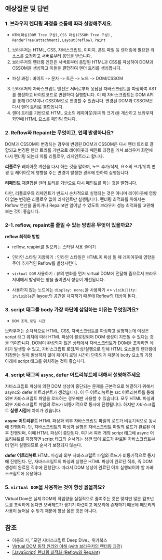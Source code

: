 ## 예상질문 및 답변

### 1. 브라우저 렌더링 과정을 흐름에 따라 설명해주세요.

- `HTML파싱(DOM Tree 구성)`, `CSS 파싱(CSSOM Tree 구성)` , `RenderTree(attachment)`, `Layout(reflow)`, `Paint`

1. 브라우저는 HTML, CSS, 자바스크립트, 이미지, 폰트 파일 등 렌더링에 필요한 리소스를 요청하고 서버로부터 응답을 받습니다.
2. 브라우저의 렌더링 엔진은 서버로부터 응답된 HTML과 CSS를 파싱하여 DOM과 CSSOM을 생성하고 이들을 결합하여 렌더 트리를 생성합니다.

- 파싱 과정 : 바이트 -> 문자 -> 토큰 -> 노드 -> DOM/CSSOM

3. 브라우저의 자바스크립트 엔진은 서버로부터 응답된 자바스크립트를 파싱하여 AST를 생성하고 바이트코드로 변환하여 실행합니다. 이 때 자바스크립트는 DOM API를 통해 DOM이나 CSSOM으로 변경할 수 있습니다. 변경된 DOM과 CSSOM은 다시 렌더 트리로 결합됩니다.
4. 렌더 트리를 기반으로 HTML 요소의 레이아웃(위치와 크기)을 계산하고 브라우저 화면에 HTML 요소를 페인팅 합니다.

### 2. Reflow와 Repaint는 무엇이고, 언제 발생하나요?

DOM과 CSSOM이 변경되는 경우에 변경된 DOM과 CSSOM은 다시 렌더 트리로 결합되고 변경된 렌더 트리를 기반으로 레이아웃과 페인트 과정을 거쳐 브라우저 화면에 다시 렌더링 되는데 이를 리플로우, 리페인트라고 합니다.

**리플로우**
레이아웃 계산을 다시 하는 것을 말하며, 노드 추가/삭제, 요소의 크기/위치 변경 등 레이아웃에 영향을 주는 변경이 발생한 경우에 한하여 실행됩니다.

**리페인트**
재결합된 렌더 트리를 기반으로 다시 페인트를 하는 것을 말합니다.

다만, 리플로우와 리페인트가 반드시 순차적으로 실행되는 것은 아니며 레이아웃에 영향이 없는 변경은 리플로우 없이 리페인트만 실행됩니다. 렌더링 최적화를 위해서는 Reflow 연산을 줄이거나 Repaint만 일어날 수 있도록 브라우저 성능 최적화를 고민해보는 것이 좋습니다.

### 2-1. reflow, repaint를 줄일 수 있는 방법은 무엇이 있을까요?

**reflow 최적화 방법**

- reflow, reapint를 일으키는 스타일 사용 줄이기
- 인라인 스타일 지양하기 : 인라인 스타일은 HTML이 파싱 될 때 레이아웃에 영향을 주어 추가적인 Reflow를 발생시킨다.
- `virtual DOM` 사용하기 : 뷰의 변화를 먼저 virtual DOM에 전달해 줌으로서 브라우저내에서 발생하는 양을 줄이면서 성능이 개선됩니다.

- 사용하지 않는 노드에는 `display: none;`을 사용하기 => `visibility: invisible`은 layout의 공간을 차지하기 때문에 Reflow의 대상이 된다.

### 3. script 태그를 body 가장 하단에 삽입하는 이유는 무엇일까요?

- `DOM 조작`, `로딩 시간`

브라우저는 순차적으로 HTML, CSS, 자바스크립트를 파싱하고 실행하는데 이것은 script 태그 위치에 따라 HTML 파싱이 블로킹되어 DOM 생성이 지연될 수 있다는 것을 의미합니다. DOM이 완성되지 않은 상태에서 자바스크립트가 DOM을 조작하면 에러가 발생할 수 있고, 자바스크립트 로딩/파싱/실행으로 인해 HTML 요소들의 렌더링에 지장받는 일이 발생하지 않아 페이지 로딩 시간이 단축되기 때문에 body 요소의 가장 아래에 script 태그를 위치하는 것이 좋습니다.

### 4. script 태그의 `async`, `defer` 어트리뷰트에 대해서 설명해주세요

자바스크립트 파싱에 의한 DOM 생성이 중단되는 문제를 근본적으로 해결하기 위해서 async와 defer 어트리뷰트가 생겼습니다. 이 두 어트리뷰트는 src 어트리뷰트를 통해 외부 자바스크립트 파일을 로드하는 경우에만 사용할 수 있습니다. 모두 HTML 파싱과 외부 자바스크립트 파일의 로드가 비동기적으로 동시에 진행됩니다. 하지만 자바스크립트 **실행 시점**에 차이가 있습니다.

**async 어트리뷰트**
HTML 파싱과 외부 자바스크립트 파일의 로드가 비동기적으로 동시에 진행된다. 단, 자바스크립트의 파싱과 실행은 자바스크립트 파일의 로드가 완료된 이후 진행되며, 이때 HTML 파싱이 중단된다. 여기서 여러 개의 script 태그에 async 어트리뷰트를 지정하면 script 태그의 순서와는 상관 없이 로드가 완료된 자바스크립트부터 먼저 실행되므로 순서가 보장되지 않는다.

**defer 어트리뷰트**
HTML 파싱과 외부 자바스크립트 파일의 로드가 비동기적으로 동시에 진행된다. 단, 자바스크립트의 파싱과 실행은 HTML 파싱이 완료된 직후, 즉 DOM 생성이 완료된 직후에 진행된다. 따라서 DOM 생성이 완료된 이후 실행되어야 할 자바스크립트에 유용하다.

### 5. `virtual DOM`을 사용하는 것이 항상 옳을까요?

Virtual Dom은 실제 DOM의 작업량을 실질적으로 줄여주는 것은 맞지만 많은 컴포넌트를 조작하게 된다면 오버헤드가 생기기 마련이고 메모리에 존재하기 때문에 메모리의 사용이 늘어날 수 밖기 때문에 항상 옳은 것은 아니다.

## 참조

- 이웅모 저, ⌜모던 자바스크립트 Deep Dive⌟, 위키북스
- [Virtual DOM 동작 원리와 이해 (with 브라우저의 렌더링 과정)](https://jeong-pro.tistory.com/210)
- [[JavaScript] 렌더링 최적화 (Reflow와 Repaint)](https://seokzin.tistory.com/entry/JavaScript-%EB%A0%8C%EB%8D%94%EB%A7%81-%EC%B5%9C%EC%A0%81%ED%99%94-Reflow%EC%99%80-Repaint#-%EF%B-%-F%E-%--%A-%--%ED%--%--%EB%A-%--%EC%-E%--%--%EC%A-%--%EC%-D%B-%EA%B-%B-)
